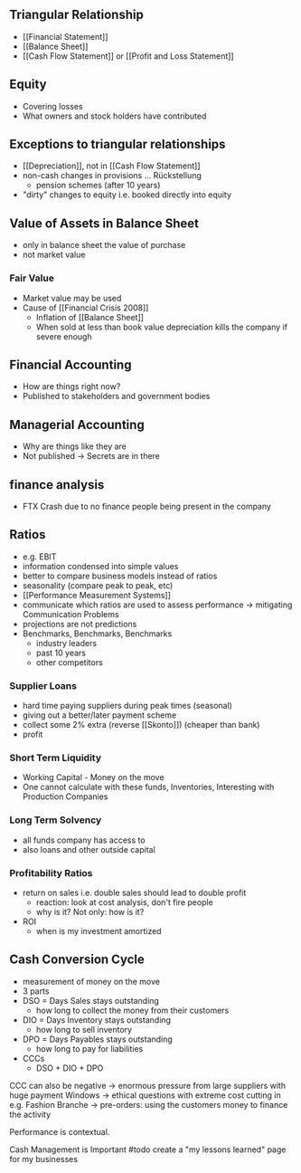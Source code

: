 ## Triangular Relationship
- [[Financial Statement]]
- [[Balance Sheet]]
- [[Cash Flow Statement]] or [[Profit and Loss Statement]]

## Equity
- Covering losses
- What owners and stock holders have contributed

## Exceptions to triangular relationships
- [[Depreciation]], not in [[Cash Flow Statement]]
- non-cash changes in provisions ... Rückstellung
	- pension schemes (after 10 years)
- "dirty" changes to equity i.e. booked directly into equity
## Value of Assets in Balance Sheet
- only in balance sheet the value of purchase
- not market value
### Fair Value
- Market value may be used
- Cause of [[Financial Crisis 2008]]
  - Inflation of [[Balance Sheet]]
  - When sold at less than book value depreciation kills the company if severe enough

## Financial Accounting
- How are things right now?
- Published to stakeholders and government bodies

## Managerial Accounting
- Why are things like they are
- Not published -> Secrets are in there

## finance analysis
- FTX Crash due to no finance people being present in the company

## Ratios
- e.g. EBIT
- information condensed into simple values
- better to compare business models instead of ratios
- seasonality (compare peak to peak, etc)
- [[Performance Measurement Systems]]
- communicate which ratios are used to assess performance -> mitigating Communication Problems
- projections are not predictions
- Benchmarks, Benchmarks, Benchmarks
  - industry leaders
  - past 10 years
  - other competitors

### Supplier Loans
- hard time paying suppliers during peak times (seasonal)
- giving out a better/later payment scheme
- collect some 2% extra (reverse [[Skonto]]) (cheaper than bank) 
- profit

### Short Term Liquidity
- Working Capital - Money on the move
- One cannot calculate with these funds, Inventories, Interesting with Production Companies

### Long Term Solvency
- all funds company has access to
- also loans and other outside capital

### Profitability Ratios
- return on sales i.e. double sales should lead to double profit
	- reaction: look at cost analysis, don't fire people
	- why is it? Not only: how is it?
- ROI
	- when is my investment amortized

## Cash Conversion Cycle
- measurement of money on the move
- 3 parts
- DSO = Days Sales stays outstanding
	- how long to collect the money from their customers
- DIO = Days Inventory stays outstanding
	- how long to sell inventory
- DPO = Days Payables stays outstanding
	- how long to pay for liabilities 
- CCCs
	- DSO + DIO + DPO

CCC can also be negative 
  -> enormous pressure from large suppliers with huge payment Windows
  -> ethical questions with extreme cost cutting in e.g. Fashion Branche
  -> pre-orders: using the customers money to finance the activity 

Performance is contextual. 











Cash Management is Important
#todo create a "my lessons learned" page for my businesses